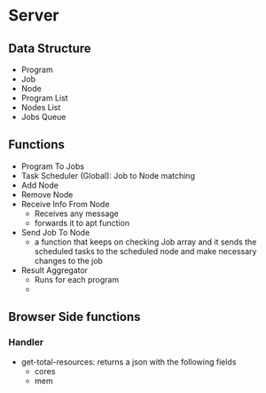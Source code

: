 # Server

## Data Structure
- Program
- Job
- Node
- Program List
- Nodes List
- Jobs Queue

## Functions 
- Program To Jobs 
- Task Scheduler (Global): Job to Node matching 
- Add Node
- Remove Node
- Receive Info From Node
    - Receives any message
    - forwards it to apt function
- Send Job To Node
    - a function that keeps on checking Job array and it sends the scheduled tasks to the scheduled node and make necessary changes to the job
- Result Aggregator
    - Runs for each program
    - 
    
##  Browser Side functions
### Handler 
- get-total-resources: returns a json with the following fields
    - cores
    - mem
